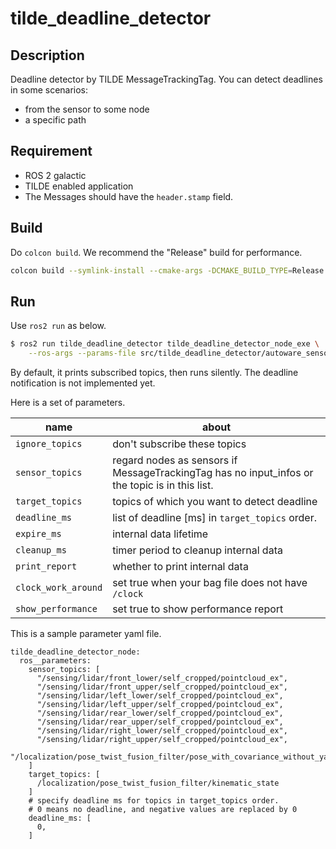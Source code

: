# tilde_deadline_detector

## Description

Deadline detector by TILDE MessageTrackingTag.
You can detect deadlines in some scenarios:

- from the sensor to some node
- a specific path

## Requirement

- ROS 2 galactic
- TILDE enabled application
- The Messages should have the `header.stamp` field.

## Build

Do `colcon build`. We recommend the "Release" build for performance.

```bash
colcon build --symlink-install --cmake-args -DCMAKE_BUILD_TYPE=Release
```

## Run

Use `ros2 run` as below.

```bash
$ ros2 run tilde_deadline_detector tilde_deadline_detector_node_exe \
    --ros-args --params-file src/tilde_deadline_detector/autoware_sensors.yaml \
```

By default, it prints subscribed topics, then runs silently.
The deadline notification is not implemented yet.

Here is a set of parameters.

| name                | about                                                                               |
| ------------------- | ----------------------------------------------------------------------------------- |
| `ignore_topics`     | don't subscribe these topics                                                        |
| `sensor_topics`     | regard nodes as sensors if MessageTrackingTag has no input_infos or the topic is in this list. |
| `target_topics`     | topics of which you want to detect deadline                                         |
| `deadline_ms`       | list of deadline [ms] in `target_topics` order.                                     |
| `expire_ms`         | internal data lifetime                                                              |
| `cleanup_ms`        | timer period to cleanup internal data                                               |
| `print_report`      | whether to print internal data                                                      |
| `clock_work_around` | set true when your bag file does not have `/clock`                                  |
| `show_performance`  | set true to show performance report                                                 |

This is a sample parameter yaml file.

```text
tilde_deadline_detector_node:
  ros__parameters:
    sensor_topics: [
      "/sensing/lidar/front_lower/self_cropped/pointcloud_ex",
      "/sensing/lidar/front_upper/self_cropped/pointcloud_ex",
      "/sensing/lidar/left_lower/self_cropped/pointcloud_ex",
      "/sensing/lidar/left_upper/self_cropped/pointcloud_ex",
      "/sensing/lidar/rear_lower/self_cropped/pointcloud_ex",
      "/sensing/lidar/rear_upper/self_cropped/pointcloud_ex",
      "/sensing/lidar/right_lower/self_cropped/pointcloud_ex",
      "/sensing/lidar/right_upper/self_cropped/pointcloud_ex",
      "/localization/pose_twist_fusion_filter/pose_with_covariance_without_yawbias",
    ]
    target_topics: [
      /localization/pose_twist_fusion_filter/kinematic_state
    ]
    # specify deadline ms for topics in target_topics order.
    # 0 means no deadline, and negative values are replaced by 0
    deadline_ms: [
      0,
    ]
```
